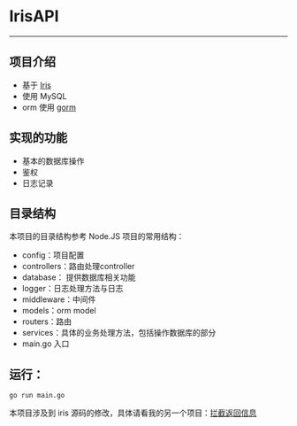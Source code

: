 # IrisAPI

---

## 项目介绍

+ 基于 [Iris](https://github.com/kataras/iris)
+ 使用 MySQL
+ orm 使用 [gorm](https://github.com/jinzhu/gorm)

## 实现的功能

+ 基本的数据库操作
+ 鉴权
+ 日志记录

## 目录结构

本项目的目录结构参考 Node.JS 项目的常用结构：

+ config：项目配置
+ controllers：路由处理controller
+ database： 提供数据库相关功能
+ logger：日志处理方法与日志
+ middleware：中间件
+ models：orm model
+ routers：路由
+ services：具体的业务处理方法，包括操作数据库的部分
+ main.go 入口

## 运行：

`go run main.go`

本项目涉及到 iris 源码的修改，具体请看我的另一个项目：[拦截返回信息](https://github.com/gbsayou/learnIris/blob/master/3.%E4%B8%AD%E9%97%B4%E4%BB%B6/3.2%E6%8B%A6%E6%88%AA%E8%BF%94%E5%9B%9E%E4%BF%A1%E6%81%AF/%E6%8B%A6%E6%88%AA%E8%BF%94%E5%9B%9E%E4%BF%A1%E6%81%AF.md)
